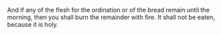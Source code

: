 And if any of the flesh for the ordination or of the bread remain until the morning, then you shall burn the remainder with fire. It shall not be eaten, because it is holy.
